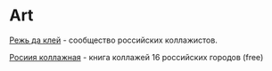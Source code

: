 # Art

[Режь да клей](https://russiancollage.ru/) - сообщество российских коллажистов. 

[Росиия коллажная](https://russiancollage.ru/projects/russia-collage-guide/) - книга коллажей 16 российских городов (free)